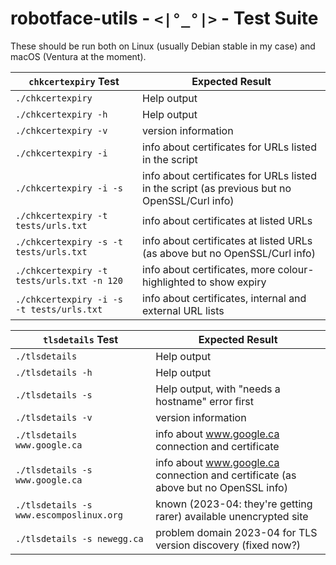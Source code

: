 # robotface-utils - `<|°_°|>` - Test Suite
<!-- :created: 2023-04-27 09:21 -->

These should be run both on Linux (usually Debian stable in my case) and macOS (Ventura at the moment).

| `chkcertexpiry` Test                       | Expected Result                                                                              |
| -----                                      | --------                                                                                     |
| `./chkcertexpiry`                          | Help output                                                                                  |
| `./chkcertexpiry -h`                       | Help output                                                                                  |
| `./chkcertexpiry -v`                       | version information                                                                          |
| `./chkcertexpiry -i`                       | info about certificates for URLs listed in the script                                        |
| `./chkcertexpiry -i -s`                    | info about certificates for URLs listed in the script (as previous but no OpenSSL/Curl info) |
| `./chkcertexpiry -t tests/urls.txt`        | info about certificates at listed URLs                                                       |
| `./chkcertexpiry -s -t tests/urls.txt`     | info about certificates at listed URLs (as above but no OpenSSL/Curl info)                   |
| `./chkcertexpiry -t tests/urls.txt -n 120` | info about certificates, more colour-highlighted to show expiry                              |
| `./chkcertexpiry -i -s -t tests/urls.txt`  | info about certificates, internal and external URL lists                                     |

| `tlsdetails` Test                              | Expected Result                                                                    |
| -----                                          | --------                                                                           |
| `./tlsdetails`                                 | Help output                                                                        |
| `./tlsdetails -h`                              | Help output                                                                        |
| `./tlsdetails -s`                              | Help output, with "needs a hostname" error first                                   |
| `./tlsdetails -v`                              | version information                                                                |
| `./tlsdetails www.google.ca`                   | info about www.google.ca connection and certificate                                |
| `./tlsdetails -s www.google.ca`                | info about www.google.ca connection and certificate (as above but no OpenSSL info) |
| `./tlsdetails -s www.escomposlinux.org`        | known (2023-04: they're getting rarer) available unencrypted site                  |
| `./tlsdetails -s newegg.ca`                    | problem domain 2023-04 for TLS version discovery (fixed now?)                      |

<!-- another available unencrypted site (2023-04) is mjr.towers.org.uk -->

